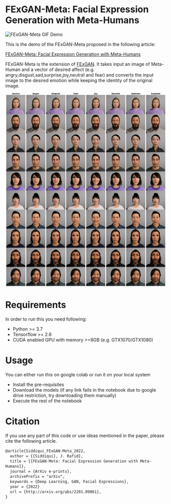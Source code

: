 # FExGAN-Meta: Facial Expression Generation with Meta-Humans

![FExGAN-Meta GIF Demo](FExGAN-Meta.gif)

This is the demo of the FExGAN-Meta proposed in the following article:

[FExGAN-Meta: Facial Expression Generation with Meta-Humans](https://www.arxiv.com)

FExGAN-Meta is the extension of [FExGAN](http://arxiv.org/abs/2201.09061). It takes input an image of Meta-Human and a vector of desired affect (e.g. angry,disgust,sad,surprise,joy,neutral and fear) and converts the input image to the desired emotion while keeping the identity of the original image.

![FExGAN-Meta GIF Demo](results.png)

# Requirements

In order to run this you need following:

* Python >= 3.7
* Tensorflow >= 2.6
* CUDA enabled GPU with memory >=8GB (e.g. GTX1070/GTX1080)


# Usage

You can either run this on google colab or run it on your local system

* Install the pre-requisites
* Download the models (if any link fails in the notebook due to google drive restriction, try downloading them manually)
* Execute the rest of the notebook



# Citation

If you use any part of this code or use ideas mentioned in the paper, please cite the following article.

```
@article{Siddiqui_FExGAN-Meta_2022,
  author = {{Siddiqui}, J. Rafid},
  title = {{FExGAN-Meta: Facial Expression Generation with Meta-Humans}},
  journal = {ArXiv e-prints},
  archivePrefix = "arXiv",
  keywords = {Deep Learning, GAN, Facial Expressions},
  year = {2022}
  url = {http://arxiv.org/abs/2201.09061},
}

```
